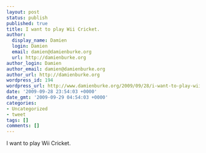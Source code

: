 ```yaml
---
layout: post
status: publish
published: true
title: I want to play Wii Cricket.
author:
  display_name: Damien
  login: Damien
  email: damien@damienburke.org
  url: http://damienburke.org
author_login: Damien
author_email: damien@damienburke.org
author_url: http://damienburke.org
wordpress_id: 194
wordpress_url: http://www.damienburke.org/2009/09/28/i-want-to-play-wii-cricket/
date: '2009-09-28 23:54:03 +0000'
date_gmt: '2009-09-29 04:54:03 +0000'
categories:
- Uncategorized
- tweet
tags: []
comments: []
---
```

<p>I want to play Wii Cricket.</p>
